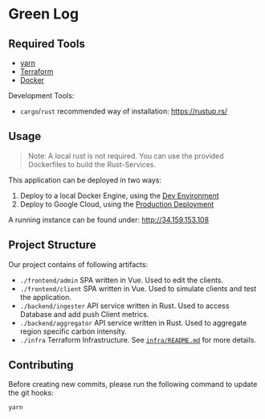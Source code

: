 # Green Log

## Required Tools

- [yarn](https://yarnpkg.com/)
- [Terraform](https://www.terraform.io/)
- [Docker](https://www.docker.com/)

Development Tools:

- `cargo`/`rust` recommended way of installation: https://rustup.rs/

## Usage

> Note: A local rust is not required. You can use the provided Dockerfiles to build the Rust-Services.

This application can be deployed in two ways:

1. Deploy to a local Docker Engine, using the [Dev Environment](./infra#using-dev-environment)
2. Deploy to Google Cloud, using the [Production Deployment](./infra#production-deployment)

A running instance can be found under: http://34.159.153.108

## Project Structure

Our project contains of following artifacts:

- `./frontend/admin` SPA written in Vue. Used to edit the clients.
- `./frontend/client` SPA written in Vue. Used to simulate clients and test the application.
- `./backend/ingester` API service written in Rust. Used to access Database and add push Client metrics.
- `./backend/aggregator` API service written in Rust. Used to aggregate region specific carbon intensity.
- `./infra` Terraform Infrastructure. See [`infra/README.md`](./infra) for more details.

## Contributing

Before creating new commits, please run the following command to update the git hooks:

```sh
yarn
```
